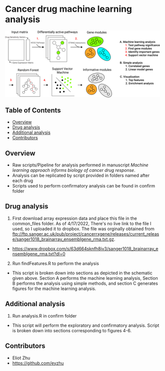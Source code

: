 # Cancer drug machine learning analysis 

<img align="center" src="images/ML_fig1.jpg">

## Table of Contents

* [Overview](#overview)
* [Drug analysis](#drug-analysis)
* [Additional analysis](#additional-analysis)
* [Contributors](#contributors)

## Overview
* Raw scripts/Pipeline for analysis performed in manuscript *Machine learning approach informs biology of cancer drug response*.
* Analysis can be replicated by script provided in folders named after each drug
* Scripts used to perform confirmatory analysis can be found in confirm folder

## Drug analysis
1. First download array expression data and place this file in the common_files folder. As of 4/17/2022, There's no live link to the file I used, so I uploaded it to dropbox. The file was orginally obtained from ftp://ftp.sanger.ac.uk/pub/project/cancerrxgene/releases/current_release/sanger1018_brainarray_ensemblgene_rma.txt.gz. 
*  https://www.dropbox.com/s/63d664sknfh8iv3/sanger1018_brainarray_ensemblgene_rma.txt?dl=0
2. Run findFeatures.R to perform the analysis
* This script is broken down into sections as depicted in the schematic given above. Section A performs the machine learning analysis, Section B performs the analysis using simple methods, and section C generates figures for the machine learning analysis.

## Additional analysis
1. Run analysis.R in confirm folder
* This script will perform the exploratory and confirmatory analysis. Script is broken down into sections corresponding to figures 4-6.

## Contributors 
* Eliot Zhu
* https://github.com/eyzhu
